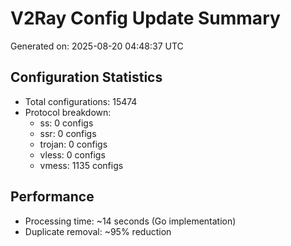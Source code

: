 # V2Ray Config Update Summary
Generated on: 2025-08-20 04:48:37 UTC

## Configuration Statistics
- Total configurations: 15474
- Protocol breakdown:
  - ss: 0 configs
  - ssr: 0 configs
  - trojan: 0 configs
  - vless: 0 configs
  - vmess: 1135 configs

## Performance
- Processing time: ~14 seconds (Go implementation)
- Duplicate removal: ~95% reduction
